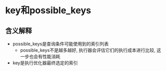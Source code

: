 # key和possible_keys

## 含义解释

* possible_keys是查询条件可能使用到的索引列表
  * possible_keys不是越多越好, 执行器会评估它们的执行成本进行比较, 这一步也会有性能消耗
* key是执行优化器最终选定的索引
